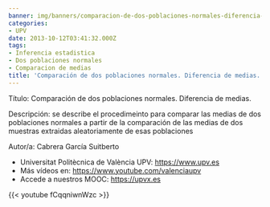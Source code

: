 ```yaml
---
banner: img/banners/comparacion-de-dos-poblaciones-normales-diferencia-de-medias-upv.jpg
categories:
- UPV
date: 2013-10-12T03:41:32.000Z
tags:
- Inferencia estadistica
- Dos poblaciones normales
- Comparacion de medias
title: 'Comparación de dos poblaciones normales. Diferencia de medias. |  | UPV'
---
```


Título: Comparación de dos poblaciones normales. Diferencia de medias.

Descripción: se describe el procedimeinto para comparar las medias de dos poblaciones normales a partir de la comparación de las medias de dos muestras extraidas aleatoriamente de esas poblaciones 

Autor/a: Cabrera García Suitberto



+ Universitat Politècnica de València UPV: https://www.upv.es
+ Más vídeos en: https://www.youtube.com/valenciaupv
+ Accede a nuestros MOOC: https://upvx.es

{{< youtube fCqqniwnWzc >}}
